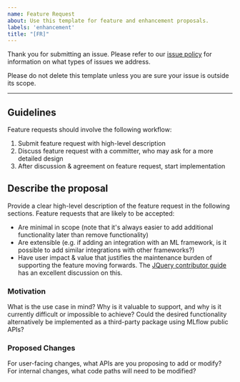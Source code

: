 ```yaml
---
name: Feature Request
about: Use this template for feature and enhancement proposals.
labels: 'enhancement'
title: "[FR]"
---
```

Thank you for submitting an issue. Please refer to our [issue policy](https://www.github.com/mlflow/mlflow/blob/master/ISSUE_POLICY.md)
for information on what types of issues we address.
  
Please do not delete this template unless you are sure your issue is outside its scope.

-------
## Guidelines

Feature requests should involve the following workflow:

1. Submit feature request with high-level description
2. Discuss feature request with a committer, who may ask for a more detailed design
3. After discussion & agreement on feature request, start implementation


## Describe the proposal
Provide a clear high-level description of the feature request in the following sections. Feature requests that are likely to be accepted:
* Are minimal in scope (note that it's always easier to add additional functionality later than remove functionality)
* Are extensible (e.g. if adding an integration with an ML framework, is it possible to add similar integrations with other frameworks?)
* Have user impact & value that justifies the maintenance burden of supporting the feature moving forwards. The [JQuery contributor guide](https://contribute.jquery.org/open-source/#contributing-something-new) has an excellent discussion on this.

### Motivation
What is the use case in mind?  Why is it valuable to support, and why is it currently difficult or impossible to achieve? Could the desired functionality alternatively be implemented as a third-party package using MLflow public APIs? 

### Proposed Changes
For user-facing changes, what APIs are you proposing to add or modify? For internal changes, what code paths will need to be modified? 
